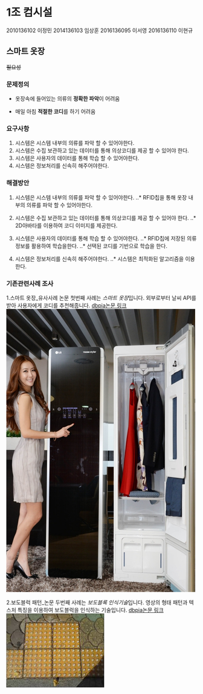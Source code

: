 # 1조 컴시설
2010136102 이정민
2014136103 임상훈
2016136095 이서영
2016136110 이현규

## 스마트 옷장

~~필요성~~

### 문제정의

* 옷장속에 들어있는 의류의 **정확한 파악**이 어려움
- 매일 아침 **적절한 코디**를 하기 어려움

### 요구사항

1. 시스템은 시스템 내부의 의류를 파악 할 수 있어야한다.
2. 시스템은 수집 보관하고 있는 데이터를 통해 의상코디를 제공 할 수 있어야 한다.
3. 시스템은 사용자의 데이터를 통해 학습 할 수 있어야한다.
4. 시스템은 정보처리를 신속히 해주어야한다.


### 해결방안

1. 시스템은 시스템 내부의 의류를 파악 할 수 있어야한다.
..* RFID칩을 통해  옷장 내부의 의류를 파악 할 수 있어야한다.

2. 시스템은 수집 보관하고 있는 데이터를 통해 의상코디를 제공 할 수 있어야 한다.
..* 2D아바타를 이용하여 코디 이미지를 제공한다.

3. 시스템은 사용자의 데이터를 통해 학습 할 수 있어야한다.
..* RFID칩에 저장된 의류 정보를 활용하여 학습을한다.
..* 선택된 코디를 기반으로 학습을 한다.

4. 시스템은 정보처리를 신속히 해주어야한다.
..* 시스템은 최적화된 알고리즘을 이용한다.

                                
### 기존관련사례 조사
1.스마트 옷장_유사사례 논문
 첫번째 사례는 *스마트 옷장*입니다.
외부로부터 날씨 API를 받아 사용자에게 코디를 추천해줍니다.
[dbpia논문 링크](http://insight.dbpia.co.kr/metrics.do?nodedId=NODE06554464)
![연관이미지](./img/closet.jpg)

2.보도블럭 패턴_논문
 두번째 사례는 *보도블록 인식기술*입니다.
영상의 형태 패턴과 텍스처 특징을 이용하여 보도블럭을 인식하는 기술입니다.
[dbpia논문 링크](http://www.dbpia.co.kr/Journal/ArticleDetail/NODE01908129)
![연관이미지](./img/block.jpeg)


